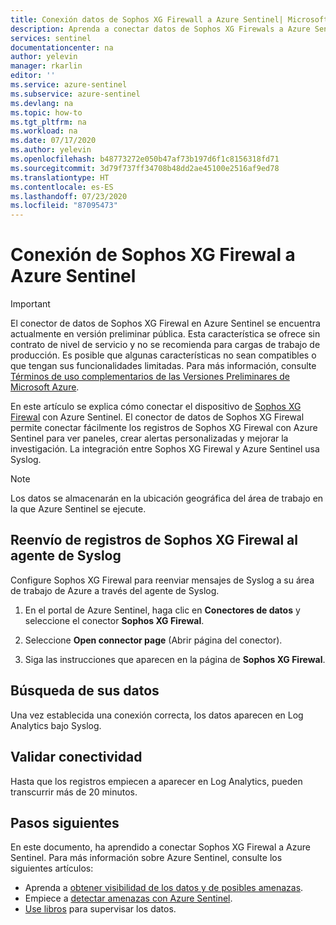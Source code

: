 ```yaml
---
title: Conexión datos de Sophos XG Firewall a Azure Sentinel| Microsoft Docs
description: Aprenda a conectar datos de Sophos XG Firewals a Azure Sentinel.
services: sentinel
documentationcenter: na
author: yelevin
manager: rkarlin
editor: ''
ms.service: azure-sentinel
ms.subservice: azure-sentinel
ms.devlang: na
ms.topic: how-to
ms.tgt_pltfrm: na
ms.workload: na
ms.date: 07/17/2020
ms.author: yelevin
ms.openlocfilehash: b48773272e050b47af73b197d6f1c8156318fd71
ms.sourcegitcommit: 3d79f737ff34708b48dd2ae45100e2516af9ed78
ms.translationtype: HT
ms.contentlocale: es-ES
ms.lasthandoff: 07/23/2020
ms.locfileid: "87095473"
---
```

# <a name="connect-your-sophos-xg-firewall-to-azure-sentinel"></a>Conexión de Sophos XG Firewal a Azure Sentinel

> [!IMPORTANT]
> El conector de datos de Sophos XG Firewal en Azure Sentinel se encuentra actualmente en versión preliminar pública.
> Esta característica se ofrece sin contrato de nivel de servicio y no se recomienda para cargas de trabajo de producción. Es posible que algunas características no sean compatibles o que tengan sus funcionalidades limitadas. Para más información, consulte [Términos de uso complementarios de las Versiones Preliminares de Microsoft Azure](https://azure.microsoft.com/support/legal/preview-supplemental-terms/).

En este artículo se explica cómo conectar el dispositivo de [Sophos XG Firewal](https://www.sophos.com/products/next-gen-firewall.aspx) con Azure Sentinel. El conector de datos de Sophos XG Firewal permite conectar fácilmente los registros de Sophos XG Firewal con Azure Sentinel para ver paneles, crear alertas personalizadas y mejorar la investigación. La integración entre Sophos XG Firewal y Azure Sentinel usa Syslog.

> [!NOTE]
> Los datos se almacenarán en la ubicación geográfica del área de trabajo en la que Azure Sentinel se ejecute.

## <a name="forward-sophos-xg-firewall-logs-to-the-syslog-agent"></a>Reenvío de registros de Sophos XG Firewal al agente de Syslog  

Configure Sophos XG Firewal para reenviar mensajes de Syslog a su área de trabajo de Azure a través del agente de Syslog.

1. En el portal de Azure Sentinel, haga clic en **Conectores de datos** y seleccione el conector **Sophos XG Firewal**.

1. Seleccione **Open connector page** (Abrir página del conector).

1. Siga las instrucciones que aparecen en la página de **Sophos XG Firewal**.

## <a name="find-your-data"></a>Búsqueda de sus datos

Una vez establecida una conexión correcta, los datos aparecen en Log Analytics bajo Syslog.

## <a name="validate-connectivity"></a>Validar conectividad

Hasta que los registros empiecen a aparecer en Log Analytics, pueden transcurrir más de 20 minutos.

## <a name="next-steps"></a>Pasos siguientes

En este documento, ha aprendido a conectar Sophos XG Firewal a Azure Sentinel. Para más información sobre Azure Sentinel, consulte los siguientes artículos:

- Aprenda a [obtener visibilidad de los datos y de posibles amenazas](quickstart-get-visibility.md).
- Empiece a [detectar amenazas con Azure Sentinel](tutorial-detect-threats-built-in.md).
- [Use libros](tutorial-monitor-your-data.md) para supervisar los datos.